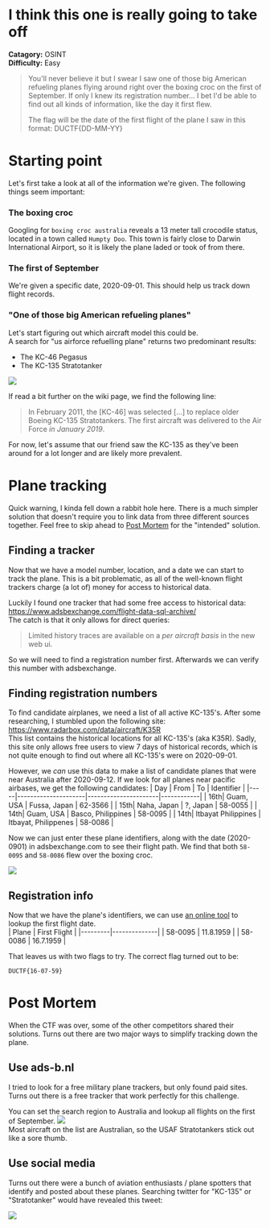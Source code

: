 # I think this one is really going to take off
**Catagory:** OSINT  
**Difficulty:** Easy  
> You'll never believe it but I swear I saw one of those big American refueling planes flying around right over the boxing croc on the first of September. If only I knew its registration number... I bet I'd be able to find out all kinds of information, like the day it first flew.
> 
> The flag will be the date of the first flight of the plane I saw in this format: DUCTF{DD-MM-YY}

# Starting point

Let's first take a look at all of the information we're given. The following things seem important:

### The boxing croc
Googling for `boxing croc australia` reveals a 13 meter tall crocodile status, located in a town called `Humpty Doo`.  This town is fairly close to Darwin International Airport, so it is likely the plane laded or took of from there.  

### The first of September
We're given a specific date, 2020-09-01. This should help us track down flight records.

### "One of those big American refueling planes"

Let's start figuring out which aircraft model this could be.  
A search for "us airforce refuelling plane" returns two predominant results:
* The KC-46 Pegasus
* The KC-135 Stratotanker  

![](res/us-google.png)

If read a bit further on the wiki page, we find the following line:
> In February 2011, the [KC-46] was selected [...] to replace older Boeing KC-135 Stratotankers. The first aircraft was delivered to the Air Force _in January 2019_.  
  
For now, let's assume that our friend saw the KC-135 as they've been around for a lot longer and are likely more prevalent.  
 
# Plane tracking

Quick warning, I kinda fell down a rabbit hole here. There is a much simpler solution that doesn't require you to link data from three different sources together. Feel free to skip ahead to [Post Mortem](#post-mortem) for the "intended" solution.  


## Finding a tracker
Now that we have a model number, location, and a date we can start to track the plane. This is a bit problematic, as all of the well-known flight trackers charge (a lot of) money for access to historical data.  

Luckily I found one tracker that had some free access to historical data:  
https://www.adsbexchange.com/flight-data-sql-archive/  
The catch is that it only allows for direct queries:
> Limited history traces are available on a _per aircraft basis_ in the new web ui. 
  
So we will need to find a registration number first. Afterwards we can verify this number with adsbexchange.

## Finding registration numbers

To find candidate airplanes, we need a list of all active KC-135's.
After some researching, I stumbled upon the following site: https://www.radarbox.com/data/aircraft/K35R   
This list contains the historical locations for all KC-135's (aka K35R). Sadly, this site only allows free users to view 7 days of historical records, which is not quite enough to find out where all KC-135's were on 2020-09-01.  
  
However, we _can_ use this data to make a list of candidate planes that were near Australia after 2020-09-12. If we look for all planes near pacific airbases, we get the following candidates:
| Day | From                | To                   | Identifier |
|-----|---------------------|----------------------|------------|
| 16th| Guam, USA           | Fussa, Japan         | 62-3566    |
| 15th| Naha, Japan         | ?, Japan             | 58-0055    |
| 14th| Guam, USA           | Basco, Philippines   | 58-0095    |
| 14th| Itbayat Philippines | Itbayat, Philippenes | 58-0086    |
  
Now we can just enter these plane identifiers, along with the date (2020-0901) in adsbexchange.com to see their flight path. We find that both `58-0095` and `58-0086` flew over the boxing croc.

![](res/plane.png)

## Registration info
Now that we have the plane's identifiers, we can use [an online tool](https://www.planelogger.com) to lookup the first flight date.  
| Plane   | First Flight | 
|---------|--------------|
| 58-0095 | 11.8.1959    |
| 58-0086 | 16.7.1959    |

That leaves us with two flags to try. The correct flag turned out to be:
```
DUCTF{16-07-59}
```


# Post Mortem
When the CTF was over, some of the other competitors shared their solutions. Turns out there are two major ways to simplify tracking down the plane.  
  
## Use ads-b.nl
I tried to look for a free military plane trackers, but only found paid sites. Turns out there is a free tracker that work perfectly for this challenge.  

 You can set the search region to Australia and lookup all flights on the first of September.
![](res/ads-b.png)  
Most aircraft on the list are Australian, so the USAF Stratotankers stick out like a sore thumb.

## Use social media
Turns out there were a bunch of aviation enthusiasts / plane spotters that identify and posted about these planes. Searching twitter for "KC-135" or "Stratotanker" would have revealed this tweet:

![](res/tweet.png)
